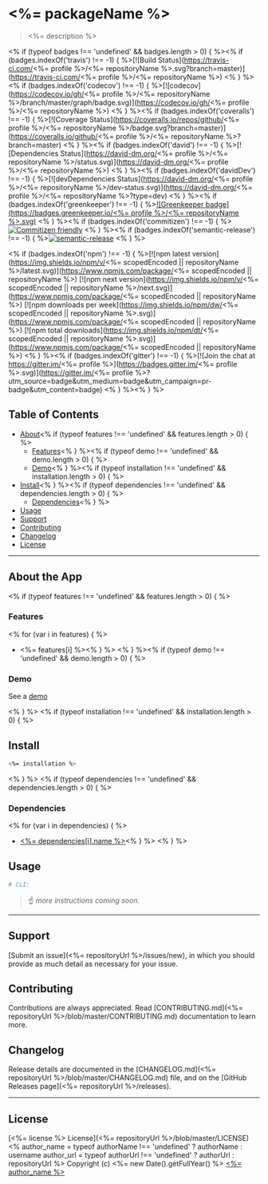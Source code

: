 # <%= packageName %>

> <%= description %>
<!-- markdownlint-disable -->
<%
if (typeof badges !== 'undefined' && badges.length > 0) {
  %><%
  if (badges.indexOf('travis') !== -1) {
    %>[![Build Status](https://travis-ci.com/<%= profile %>/<%= repositoryName %>.svg?branch=master)](https://travis-ci.com/<%= profile %>/<%= repositoryName %>)&nbsp;<%
  } %><%
  if (badges.indexOf('codecov') !== -1) {
    %>[![codecov](https://codecov.io/gh/<%= profile %>/<%= repositoryName %>/branch/master/graph/badge.svg)](https://codecov.io/gh/<%= profile %>/<%= repositoryName %>)&nbsp;<%
  } %><%
  if (badges.indexOf('coveralls') !== -1) {
    %>[![Coverage Status](https://coveralls.io/repos/github/<%= profile %>/<%= repositoryName %>/badge.svg?branch=master)](https://coveralls.io/github/<%= profile %>/<%= repositoryName %>?branch=master)&nbsp;<%
  } %><%
  if (badges.indexOf('david') !== -1) {
    %>[![Dependencies Status](https://david-dm.org/<%= profile %>/<%= repositoryName %>/status.svg)](https://david-dm.org/<%= profile %>/<%= repositoryName %>)&nbsp;<%
  } %><%
  if (badges.indexOf('davidDev') !== -1) {
    %>[![devDependencies Status](https://david-dm.org/<%= profile %>/<%= repositoryName %>/dev-status.svg)](https://david-dm.org/<%= profile %>/<%= repositoryName %>?type=dev)&nbsp;<%
  } %><%
  if (badges.indexOf('greenkeeper') !== -1) {
    %>[![Greenkeeper badge](https://badges.greenkeeper.io/<%= profile %>/<%= repositoryName %>.svg)](https://greenkeeper.io/)&nbsp;<%
  } %><%
  if (badges.indexOf('commitizen') !== -1) {
    %>[![Commitizen friendly](https://img.shields.io/badge/commitizen-friendly-brightgreen.svg)](http://commitizen.github.io/cz-cli/)&nbsp;<%
  } %><%
  if (badges.indexOf('semantic-release') !== -1) {
    %>[![semantic-release](https://img.shields.io/badge/%20%20%F0%9F%93%A6%F0%9F%9A%80-semantic--release-e10079.svg)](https://github.com/semantic-release/semantic-release)&nbsp;<%
  } %>

<%
  if (badges.indexOf('npm') !== -1) {
    %>[![npm latest version](https://img.shields.io/npm/v/<%= scopedEncoded || repositoryName %>/latest.svg)](https://www.npmjs.com/package/<%= scopedEncoded || repositoryName %>)&nbsp;[![npm next version](https://img.shields.io/npm/v/<%= scopedEncoded || repositoryName %>/next.svg)](https://www.npmjs.com/package/<%= scopedEncoded || repositoryName %>)&nbsp;[![npm downloads per week](https://img.shields.io/npm/dw/<%= scopedEncoded || repositoryName %>.svg)](https://www.npmjs.com/package/<%= scopedEncoded || repositoryName %>)&nbsp;[![npm total downloads](https://img.shields.io/npm/dt/<%= scopedEncoded || repositoryName %>.svg)](https://www.npmjs.com/package/<%= scopedEncoded || repositoryName %>)&nbsp;<%
  } %><%
  if (badges.indexOf('gitter') !== -1) {
    %>[![Join the chat at https://gitter.im/<%= profile %>](https://badges.gitter.im/<%= profile %>.svg)](https://gitter.im/<%= profile %>?utm_source=badge&utm_medium=badge&utm_campaign=pr-badge&utm_content=badge)&nbsp;<%
  } %><%
} %>

## Table of Contents

- [About](#about)<% if (typeof features !== 'undefined' && features.length > 0) { %>
  - [Features](#features)<% } %><% if (typeof demo !== 'undefined' && demo.length > 0) { %>
  - [Demo](#demo)<% } %><% if (typeof installation !== 'undefined' && installation.length > 0) { %>
- [Install](#install)<% } %><% if (typeof dependencies !== 'undefined' && dependencies.length > 0) { %>
  - [Dependencies](#dependencies)<% } %>
- [Usage](#usage)
- [Support](#support)
- [Contributing](#contributing)
- [Changelog](#changelog)
- [License](#license)

---

## About the App <a id="about"></a>
<% if (typeof features !== 'undefined' && features.length > 0) { %>
### Features <a id="features"></a>

<% for (var i in features) { %>
- <%= features[i] %><% } %>
<% } %><% if (typeof demo !== 'undefined' && demo.length > 0) { %>
### Demo <a id="demo"></a>

See a [demo](<%= demo %>)

<% } %>
<% if (typeof installation !== 'undefined' && installation.length > 0) { %>
## Install <a id="install"></a>

```sh
<%= installation %>
```
<% } %>
<% if (typeof dependencies !== 'undefined' && dependencies.length > 0) { %>
### Dependencies <a id="dependencies"></a>

<% for (var i in dependencies) { %>
- [<%= dependencies[i].name %>](<%= dependencies[i].url %>)<% } %>
<% } %>

## Usage <a id="usage"></a>

```sh
# CLI:
```

> :point_up: _more instructions coming soon._

---

## Support <a id="support"></a>

[Submit an issue](<%= repositoryUrl %>/issues/new), in which you should provide as much detail as necessary for your issue.

## Contributing <a id="contributing"></a>

Contributions are always appreciated. Read [CONTRIBUTING.md](<%= repositoryUrl %>/blob/master/CONTRIBUTING.md) documentation to learn more.

## Changelog <a id="changelog"></a>

Release details are documented in the [CHANGELOG.md](<%= repositoryUrl %>/blob/master/CHANGELOG.md) file, and on the [GitHub Releases page](<%= repositoryUrl %>/releases).

---

## License <a id="license"></a>

[<%= license %> License](<%= repositoryUrl %>/blob/master/LICENSE)
<%
author_name = typeof authorName !== 'undefined' ? authorName : username
author_url = typeof authorUrl !== 'undefined' ? authorUrl : repositoryUrl
%>
Copyright (c) <%= new Date().getFullYear() %> [<%= author_name %>](<%= author_url %>)
